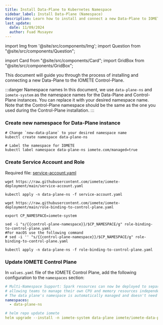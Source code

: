 ```yaml
---
title: Install Data-Plane to Kubernetes Namespace
sidebar_label: Install Data-Plane (Namespace)
description: Learn how to install and connect a new Data-Plane to IOMETE Control-Plane.
last_update:
  date: 11/09/2024
  author: Fuad Musayev
---
```


import Img from '@site/src/components/Img';
import Question from "@site/src/components/Question";

import Card from "@site/src/components/Card";
import GridBox from "@site/src/components/GridBox";

This document will guide you through the process of installing and connecting a new Data-Plane to the IOMETE Control-Plane.

:::danger Namespace names
In this document, we use `data-plane-ns` and `iomete-system` as the namespace names for the Data-Plane and Control-Plane instances. You can replace it with your desired namespace name.  
Note that the Control-Plane namespace should be the same as the one you used during the Control-Plane installation.
:::

### Create new namespace for Data-Plane instance  

```shell
# Change `new-data-plane` to your desired namespace name
kubectl create namespace data-plane-ns

# Label the namespace for IOMETE
kubectl label namespace data-plane-ns iomete.com/managed=true
```

### Create Service Account and Role
Required file: [service-account.yaml](https://github.com/iomete/iomete-deployment/blob/main/service-account.yaml)
```shell showLineNumbers
wget https://raw.githubusercontent.com/iomete/iomete-deployment/main/service-account.yaml

kubectl apply -n data-plane-ns -f service-account.yaml

wget https://raw.githubusercontent.com/iomete/iomete-deployment/main/role-binding-to-control-plane.yaml

export CP_NAMESPACE=iomete-system

sed -i "s/{{control-plane-namespace}}/$CP_NAMESPACE/g" role-binding-to-control-plane.yaml
#For macOS use the following command
# sed -i '' "s/{{control-plane-namespace}}/$CP_NAMESPACE/g" role-binding-to-control-plane.yaml

kubectl apply -n data-plane-ns -f role-binding-to-control-plane.yaml
```

### Update IOMETE Control Plane

In `values.yaml` file of the IOMETE Control Plane, add the following configuration to the `namespaces` section:

```yaml showLineNumbers
# Multi-Namespace Support: Spark resources can now be deployed to separate namespaces,
# allowing teams to manage their own CPU and memory resources independently.
# The data plane's namespace is automatically managed and doesn't need to be specified.
namespaces:
  - data-plane-ns
```

```yaml showLineNumbers
# helm repo update iomete
helm upgrade --install -n iomete-system data-plane iomete/iomete-data-plane-enterprise -f values.yaml
```
